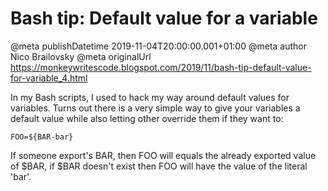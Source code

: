 # Bash tip: Default value for a variable

@meta publishDatetime 2019-11-04T20:00:00.001+01:00
@meta author Nico Brailovsky
@meta originalUrl https://monkeywritescode.blogspot.com/2019/11/bash-tip-default-value-for-variable_4.html

In my Bash scripts, I used to hack my way around default values for variables. Turns out there is a very simple way to give your variables a default value while also letting other override them if they want to:

```
FOO=${BAR-bar}
```

If someone export's BAR, then FOO will equals the already exported value of $BAR, if $BAR doesn't exist then FOO will have the value of the literal 'bar'.

